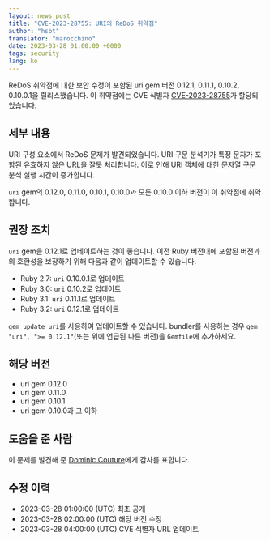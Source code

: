 ```yaml
---
layout: news_post
title: "CVE-2023-28755: URI의 ReDoS 취약점"
author: "hsbt"
translator: "marocchino"
date: 2023-03-28 01:00:00 +0000
tags: security
lang: ko
---
```


ReDoS 취약점에 대한 보안 수정이 포함된 uri gem 버전 0.12.1, 0.11.1, 0.10.2, 0.10.0.1을 릴리스했습니다. 이
취약점에는 CVE 식별자 [CVE-2023-28755](https://www.cve.org/CVERecord?id=CVE-2023-28755)가 할당되었습니다.

## 세부 내용

URI 구성 요소에서 ReDoS 문제가 발견되었습니다. URI 구문 분석기가 특정 문자가 포함된 유효하지 않은 URL을 잘못 처리합니다. 이로 인해 URI 객체에 대한 문자열 구문 분석 실행 시간이 증가합니다.

`uri` gem의 0.12.0, 0.11.0, 0.10.1, 0.10.0과 모든 0.10.0 이하 버전이 이 취약점에 취약합니다.

## 권장 조치

`uri` gem을 0.12.1로 업데이트하는 것이 좋습니다. 이전 Ruby 버전대에 포함된 버전과의 호환성을 보장하기 위해 다음과 같이 업데이트할 수 있습니다.

* Ruby 2.7: `uri` 0.10.0.1로 업데이트
* Ruby 3.0: `uri` 0.10.2로 업데이트
* Ruby 3.1: `uri` 0.11.1로 업데이트
* Ruby 3.2: `uri` 0.12.1로 업데이트

`gem update uri`를 사용하여 업데이트할 수 있습니다. bundler를 사용하는 경우 `gem "uri", ">= 0.12.1"`(또는 위에 언급된 다른 버전)을 `Gemfile`에 추가하세요.

## 해당 버전

* uri gem 0.12.0
* uri gem 0.11.0
* uri gem 0.10.1
* uri gem 0.10.0과 그 이하

## 도움을 준 사람

이 문제를 발견해 준 [Dominic Couture](https://hackerone.com/dee-see?type=user)에게 감사를 표합니다.

## 수정 이력

* 2023-03-28 01:00:00 (UTC) 최초 공개
* 2023-03-28 02:00:00 (UTC) 해당 버전 수정
* 2023-03-28 04:00:00 (UTC) CVE 식별자 URL 업데이트
